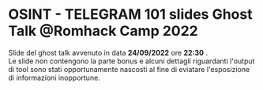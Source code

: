 # OSINT - TELEGRAM 101 slides Ghost Talk @Romhack  Camp 2022  

Slide del ghost talk avvenuto in data **24/09/2022** ore **22:30** .    
Le slide non contengono la parte bonus e alcuni dettagli riguardanti l'output di tool sono stati opportunamente nascosti al fine di eviatare l'esposizione di informazioni inopportune.
